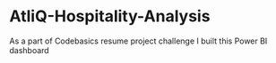 # AtliQ-Hospitality-Analysis
As a part of Codebasics resume project challenge I built this Power BI dashboard
